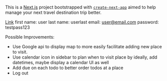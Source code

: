 This is a [Next.js](https://nextjs.org/) project bootstrapped with [`create-next-app`](https://github.com/vercel/next.js/tree/canary/packages/create-next-app) aimed to help manage your next travel destination trip better.

[Link](https://travel-planner-bmg7unrg8-stanimaltheman.vercel.app/signin)
first name: user
last name: userlast
email: user@email.com
password: testpass123

Possible Improvements:
- Use Google api to display map to more easily facilitate adding new place to visit.
- Use calendar icon in sidebar to plan when to visit place by ideally, add datetimes, maybe display a calendar UI as well
- Add due on each todo to better order todos at a place
- Log out